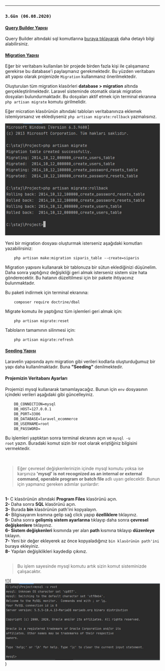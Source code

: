 <hr>
<h3><code>3.Gün (06.08.2020)</code></h3>

<h4><ins>Query Builder Yapısı</ins></h4>

Query Builder altındaki sql komutlarına [buraya tıklayarak](https://laravel.com/docs/7.x/queries) daha detaylı bilgi alabilirsiniz.

<h4><ins>Migration Yapısı</ins></h4>

Eğer bir veritabanı kullanılan bir projede birden fazla kişi ile çalışamanız gerekirse bu database'i paylaşmanız gerekmektedir. Bu yüzden veritabanı alt yapısı olarak projenizde <code>Migration</code> kullanmanız önerilmektedir.

Oluşturulan tüm migration klasörleri <b>database > migration</b> altında gerçekleştirilmektedir. Laravel sisteminde otomatik olarak migration dosyaları bulundurmaktadır. Bu dosyaları aktif etmek için terminal ekranına <code>php artisan migrate</code> komutu girilmelidir.

Eğer micration klasörünün altındaki tabloları veritabanınıza eklemek istemiyorsanız ve eklediyseniz <code>php artisan migrate:rollback</code> yazmalısınız.

![Migrate Komutu](/images/rollback.jpg)

Yeni bir migration dosyası oluşturmak isterseniz aşağıdaki komutları yazabilirsiniz:

		php artisan make:migration siparis_table --create=siparis
        
Migration yapısını kullanarak bir tablonuza bir sütun eklediğinizi düşünelim. Daha sonra yaptığınız değişikliği geri almak isterseniz sistem size hata gönderecektir. Bu hatanın düzeltilmesi için bir pakete ihtiyacınız bulunmaktadır.

Bu paketi indirmek için terminal ekranına:

		composer require doctrine/dbal
        
Migrate komutu ile yaptığınız tüm işlemleri geri almak için:
	
    	php artisan migrate:reset
        
Tabloların tamamının silinmesi için:

		php artisan migrate:refresh
        
   
   <h4><ins>Seeding Yapısı</ins></h4>

Laravelin yapısında aynı migration gibi verileri kodlarla oluşturduğumuz bir yapı daha kullanılmaktadır. Buna <b>"Seeding"</b> denilmektedir.

<h4>Projemizin Veritabanı Ayarları</h4>

Projemizi mysql kullanarak tamamlayacağız. Bunun için <code>env</code> dosyasının içindeki verileri aşağıdaki gibi güncelleyiniz.

	    DB_CONNECTION=mysql
        DB_HOST=127.0.0.1
        DB_PORT=3306
        DB_DATABASE=laravel_ecommerce
        DB_USERNAME=root
        DB_PASSWORD=

Bu işlemleri yaptıktan sonra terminal ekranını açın ve <code>mysql -u root</code> yazın. Buradaki komut sizin bir root olarak eriştiğiniz bilgisini vermektedir.  </br>      
</br>
> Eğer çevresel değişkenlerinizin içinde mysql komutu yoksa ise karşınıza <b>'mysql' is not recognized as an internal or external command,
operable program or batch file </b> adlı uyarı gelecektir. Bunun için yapmanız gereken adımlar şunlardır:
</br>
<b>1-</b> C klasörünün altındaki <b>Program Files</b> klasörünü açın.</br>
<b>2-</b> Daha sonra <b>SQL</b> klasörünü açın.</br>
<b>3-</b> Burada <b>bin</b> klasörünün path'ini kopyalayın.</br>
<b>4-</b> Bilgisayarım kısmına gelip sağ click yapıp <b>özelliklere</b> tıklayınız. </br>
<b>5-</b> Daha sonra <b>gelişmiş sistem ayarlarına</b> tıklayıp daha sonra  <b>çevresel değişkenlere</b> tıklayınız.</br>
<b>6- Sistem değişkenleri</b> kısmında yer alan <b>path</b> kısmına tıklayıp <b>düzenleye</b> tıklayın.</br>
<b>7-</b> Yeni bir değer ekleyerek az önce kopyaladığınız <code>bin klasörünün path'ini</code> buraya ekleyiniz.</br>
<b>8-</b> Yapılan değişiklikleri kaydedip çıkınız.</br></br>

> Bu işlem sayesinde mysql komutu artık sizin komut sisteminizde çalışacaktır.

![](![Mysql Sorunu Çözüldü](/images/sorun-cozuldu.jpg))
